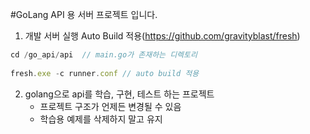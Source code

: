 #GoLang API 용 서버 프로젝트 입니다.

1. 개발 서버 실행 Auto Build 적용(https://github.com/gravityblast/fresh)

```javascript
cd /go_api/api  // main.go가 존재하는 디렉토리
    
fresh.exe -c runner.conf // auto build 적용

```

2. golang으로 api를 학습, 구현, 테스트 하는 프로젝트
   - 프로젝트 구조가 언제든 변경될 수 있음
   - 학습용 예제를 삭제하지 말고 유지